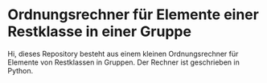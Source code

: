 # Ordnungsrechner für Elemente einer Restklasse in einer Gruppe
Hi, dieses Repository besteht aus einem kleinen Ordnungsrechner für Elemente von Restklassen in Gruppen. 
Der Rechner ist geschrieben in Python.
